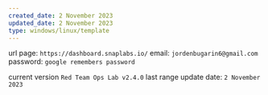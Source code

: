 ```yaml
---
created_date: 2 November 2023
updated_date: 2 November 2023
type: windows/linux/template
---
```

url page: `https://dashboard.snaplabs.io/`
email: `jordenbugarin6@gmail.com`
password: `google remembers password`

current version `Red Team Ops Lab v2.4.0`
last range update date: `2 November 2023`